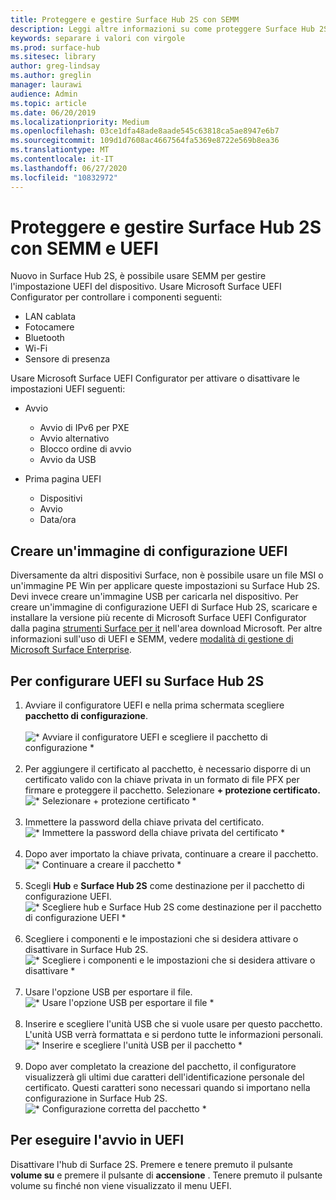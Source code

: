 ```yaml
---
title: Proteggere e gestire Surface Hub 2S con SEMM
description: Leggi altre informazioni su come proteggere Surface Hub 2S con SEMM.
keywords: separare i valori con virgole
ms.prod: surface-hub
ms.sitesec: library
author: greg-lindsay
ms.author: greglin
manager: laurawi
audience: Admin
ms.topic: article
ms.date: 06/20/2019
ms.localizationpriority: Medium
ms.openlocfilehash: 03ce1dfa48ade8aade545c63818ca5ae8947e6b7
ms.sourcegitcommit: 109d1d7608ac4667564fa5369e8722e569b8ea36
ms.translationtype: MT
ms.contentlocale: it-IT
ms.lasthandoff: 06/27/2020
ms.locfileid: "10832972"
---
```

# Proteggere e gestire Surface Hub 2S con SEMM e UEFI

Nuovo in Surface Hub 2S, è possibile usare SEMM per gestire l'impostazione UEFI del dispositivo.
Usare Microsoft Surface UEFI Configurator per controllare i componenti seguenti:

- LAN cablata
- Fotocamere
- Bluetooth
- Wi-Fi
- Sensore di presenza

Usare Microsoft Surface UEFI Configurator per attivare o disattivare le impostazioni UEFI seguenti:

- Avvio

    - Avvio di IPv6 per PXE
    - Avvio alternativo
    - Blocco ordine di avvio
    - Avvio da USB
- Prima pagina UEFI

    - Dispositivi
    - Avvio
    - Data/ora

##  <a name="create-uefi-configuration-image"></a>Creare un'immagine di configurazione UEFI

Diversamente da altri dispositivi Surface, non è possibile usare un file MSI o un'immagine PE Win per applicare queste impostazioni su Surface Hub 2S. Devi invece creare un'immagine USB per caricarla nel dispositivo. Per creare un'immagine di configurazione UEFI di Surface Hub 2S, scaricare e installare la versione più recente di Microsoft Surface UEFI Configurator dalla pagina [strumenti Surface per it](https://www.microsoft.com/download/details.aspx?id=46703) nell'area download Microsoft. Per altre informazioni sull'uso di UEFI e SEMM, vedere [modalità di gestione di Microsoft Surface Enterprise](https://docs.microsoft.com/surface/surface-enterprise-management-mode).

##  <a name="to-configure-uefi-on-surface-hub-2s"></a>Per configurare UEFI su Surface Hub 2S

1. Avviare il configuratore UEFI e nella prima schermata scegliere **pacchetto di configurazione**.<br><br>
![* Avviare il configuratore UEFI e scegliere il pacchetto di configurazione *](images/sh2-uefi1.png) <br> <br>
2. Per aggiungere il certificato al pacchetto, è necessario disporre di un certificato valido con la chiave privata in un formato di file PFX per firmare e proteggere il pacchetto. Selezionare **+ protezione certificato.** <br>
![* Selezionare + protezione certificato *](images/sh2-uefi2.png) <br><br>
3. Immettere la password della chiave privata del certificato.<br>
![* Immettere la password della chiave privata del certificato *](images/sh2-uefi3.png) <br><br>
4. Dopo aver importato la chiave privata, continuare a creare il pacchetto.<br>
![* Continuare a creare il pacchetto *](images/sh2-uefi4.png) <br><br>
5. Scegli **Hub** e **Surface Hub 2S** come destinazione per il pacchetto di configurazione UEFI.<br>
![* Scegliere hub e Surface Hub 2S come destinazione per il pacchetto di configurazione UEFI *](images/sh2-uefi5.png) <br><br>
6. Scegliere i componenti e le impostazioni che si desidera attivare o disattivare in Surface Hub 2S.<br>
![* Scegliere i componenti e le impostazioni che si desidera attivare o disattivare *](images/sh2-uefi6.png) <br><br>
7. Usare l'opzione USB per esportare il file.<br>
![* Usare l'opzione USB per esportare il file *](images/sh2-uefi8.png) <br><br>
8. Inserire e scegliere l'unità USB che si vuole usare per questo pacchetto. L'unità USB verrà formattata e si perdono tutte le informazioni personali.<br>
![* Inserire e scegliere l'unità USB per il pacchetto *](images/sh2-uefi9.png) <br><br>
9. Dopo aver completato la creazione del pacchetto, il configuratore visualizzerà gli ultimi due caratteri dell'identificazione personale del certificato. Questi caratteri sono necessari quando si importano nella configurazione in Surface Hub 2S.<br>
![* Configurazione corretta del pacchetto *](images/sh2-uefi10.png) <br>

##  <a name="to-boot-into-uefi"></a>Per eseguire l'avvio in UEFI

Disattivare l'hub di Surface 2S. Premere e tenere premuto il pulsante **volume su** e premere il pulsante di **accensione** . Tenere premuto il pulsante volume su finché non viene visualizzato il menu UEFI.
